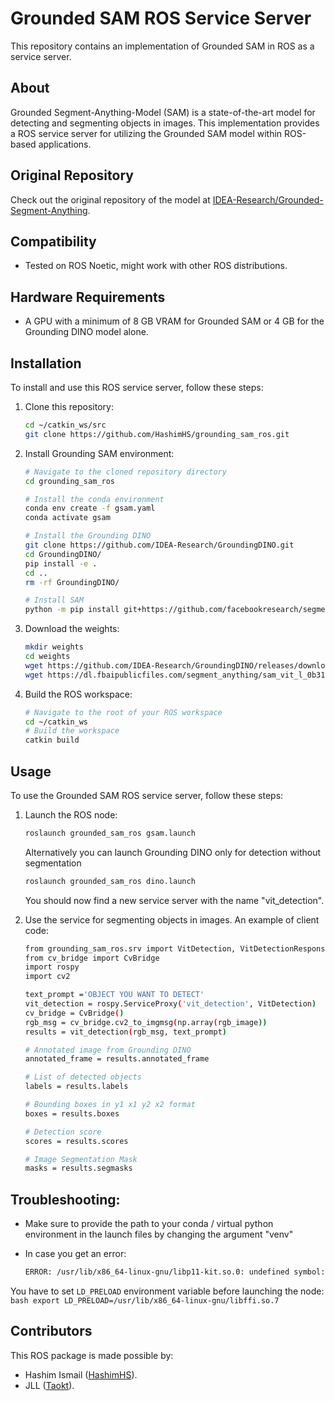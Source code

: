 # Grounded SAM ROS Service Server

This repository contains an implementation of Grounded SAM in ROS as a service server.

## About
Grounded Segment-Anything-Model (SAM) is a state-of-the-art model for detecting and segmenting objects in images. This implementation provides a ROS service server for utilizing the Grounded SAM model within ROS-based applications.

## Original Repository
Check out the original repository of the model at [IDEA-Research/Grounded-Segment-Anything](https://github.com/IDEA-Research/Grounded-Segment-Anything).

## Compatibility
- Tested on ROS Noetic, might work with other ROS distributions.

## Hardware Requirements
- A GPU with a minimum of 8 GB VRAM for Grounded SAM or 4 GB for the Grounding DINO model alone.

## Installation
To install and use this ROS service server, follow these steps:

1. Clone this repository:
    ```bash
    cd ~/catkin_ws/src
    git clone https://github.com/HashimHS/grounding_sam_ros.git
    ```

2. Install Grounding SAM environment:
    ```bash
    # Navigate to the cloned repository directory
    cd grounding_sam_ros
    
    # Install the conda environment
    conda env create -f gsam.yaml
    conda activate gsam
    
    # Install the Grounding DINO
    git clone https://github.com/IDEA-Research/GroundingDINO.git
    cd GroundingDINO/
    pip install -e .
    cd ..
    rm -rf GroundingDINO/
    
    # Install SAM
    python -m pip install git+https://github.com/facebookresearch/segment-anything.git
    ```

3. Download the weights:
    ```bash
    mkdir weights
    cd weights
    wget https://github.com/IDEA-Research/GroundingDINO/releases/download/v0.1.0-alpha/groundingdino_swint_ogc.pth
    wget https://dl.fbaipublicfiles.com/segment_anything/sam_vit_l_0b3195.pth
    ```

4. Build the ROS workspace:
    ```bash
    # Navigate to the root of your ROS workspace
    cd ~/catkin_ws
    # Build the workspace
    catkin build
    ```

## Usage
To use the Grounded SAM ROS service server, follow these steps:

1. Launch the ROS node:
    ```bash
    roslaunch grounded_sam_ros gsam.launch
    ```
    Alternatively you can launch Grounding DINO only for detection without segmentation
    ```bash
    roslaunch grounded_sam_ros dino.launch
    ```
    You should now find a new service server with the name "vit_detection".

2. Use the service for segmenting objects in images. An example of client code:
    ```bash
    from grounding_sam_ros.srv import VitDetection, VitDetectionResponse
    from cv_bridge import CvBridge
    import rospy
    import cv2

    text_prompt ='OBJECT YOU WANT TO DETECT'
    vit_detection = rospy.ServiceProxy('vit_detection', VitDetection)
    cv_bridge = CvBridge()
    rgb_msg = cv_bridge.cv2_to_imgmsg(np.array(rgb_image))
    results = vit_detection(rgb_msg, text_prompt)

    # Annotated image from Grounding DINO
    annotated_frame = results.annotated_frame
    
    # List of detected objects
    labels = results.labels

    # Bounding boxes in y1 x1 y2 x2 format
    boxes = results.boxes

    # Detection score
    scores = results.scores

    # Image Segmentation Mask
    masks = results.segmasks
    ```
## Troubleshooting:
- Make sure to provide the path to your conda / virtual python environment in the launch files by changing the argument "venv"

- In case you get an error:
    ```bash
    ERROR: /usr/lib/x86_64-linux-gnu/libp11-kit.so.0: undefined symbol: ffi_type_pointer, version LIBFFI_BASE_7.0
    ```
    
You have to set `LD_PRELOAD` environment variable before launching the node:
    ```bash
    export LD_PRELOAD=/usr/lib/x86_64-linux-gnu/libffi.so.7
    ```
## Contributors
This ROS package is made possible by:
- Hashim Ismail ([HashimHS](https://github.com/HashimHS)).
- JLL ([Taokt](https://github.com/Taokt)).
